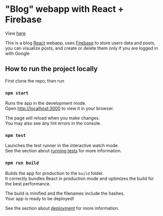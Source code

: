 # "Blog" webapp with React + Firebase

View [here]( https://eliazonta.github.io/blog/)

This is a blog [React](https://reactjs.org) webapp, uses [Firebase](https://firebase.google.com) to store users data and posts, you can visualize posts, and create or delete them only if you are logged in with Google 


## How to run the project locally

First clone the repo, then run

### `npm start`

Runs the app in the development mode.\
Open [http://localhost:3000](http://localhost:3000) to view it in your browser.

The page will reload when you make changes.\
You may also see any lint errors in the console.

### `npm test`

Launches the test runner in the interactive watch mode.\
See the section about [running tests](https://facebook.github.io/create-react-app/docs/running-tests) for more information.

### `npm run build`

Builds the app for production to the `build` folder.\
It correctly bundles React in production mode and optimizes the build for the best performance.

The build is minified and the filenames include the hashes.\
Your app is ready to be deployed!

See the section about [deployment](https://facebook.github.io/create-react-app/docs/deployment) for more information.

